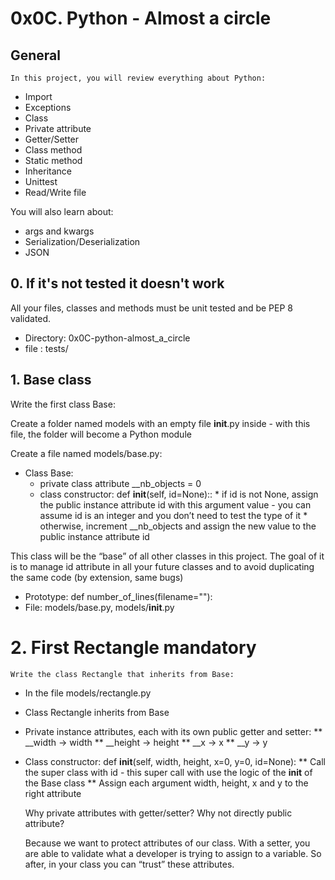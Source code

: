 # 0x0C. Python - Almost a circle

## General
    In this project, you will review everything about Python:

* Import
* Exceptions
* Class
* Private attribute
* Getter/Setter
* Class method
* Static method
* Inheritance
* Unittest
* Read/Write file

You will also learn about:
* args and kwargs
* Serialization/Deserialization
* JSON

## 0. If it's not tested it doesn't work
All your files, classes and methods must be unit tested and be PEP 8 validated.

* Directory: 0x0C-python-almost_a_circle    
* file : tests/

## 1. Base class
Write the first class Base:

Create a folder named models with an empty file __init__.py inside - with this file, the folder will become a Python module

Create a file named models/base.py:

* Class Base:
  * private class attribute __nb_objects = 0
  * class constructor: def __init__(self, id=None)::
        * if id is not None, assign the public instance attribute id with this argument value - you can assume id is an integer and you don’t need to test the type of it
        * otherwise, increment __nb_objects and assign the new value to the public instance attribute id

This class will be the “base” of all other classes in this project. The goal of it is to manage id attribute in all your future classes and to avoid duplicating the same code (by extension, same bugs)
    
   * Prototype: def number_of_lines(filename=""):
   * File: models/base.py, models/__init__.py

# 2. First Rectangle mandatory
    Write the class Rectangle that inherits from Base:

* In the file models/rectangle.py
* Class Rectangle inherits from Base
* Private instance attributes, each with its own public getter and setter:
    ** __width -> width
    ** __height -> height
    ** __x -> x
    ** __y -> y
* Class constructor: def __init__(self, width, height, x=0, y=0, id=None):
    ** Call the super class with id - this super call with use the logic of the __init__ of the Base class
    ** Assign each argument width, height, x and y to the right attribute

    Why private attributes with getter/setter? Why not directly public attribute?

    Because we want to protect attributes of our class. With a setter, you are able to validate what a developer is trying to assign to a variable. So after, in your class you can “trust” these attributes.